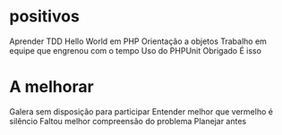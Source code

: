 # positivos
Aprender TDD
Hello World em PHP
Orientação a objetos
Trabalho em equipe que engrenou com o tempo
Uso do PHPUnit
Obrigado
É isso

# A melhorar
Galera sem disposição para participar
Entender melhor que vermelho é silêncio
Faltou melhor compreensão do problema
Planejar antes
